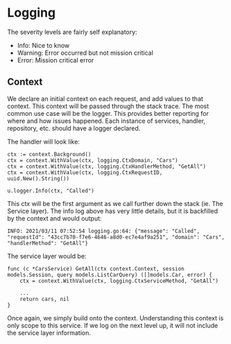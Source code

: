# Logging

The severity levels are fairly self explanatory:
- Info: Nice to know
- Warning: Error occurred but not mission critical
- Error: Mission critical error

## Context
We declare an initial context on each request, and add values to that context. This context will be passed through the stack trace. The most common use case will be the logger. This provides better reporting for where and how issues happened. Each instance of services, handler, repository, etc. should have a logger declared.

The handler will look like:

```
ctx := context.Background()
ctx = context.WithValue(ctx, logging.CtxDomain, "Cars")
ctx = context.WithValue(ctx, logging.CtxHandlerMethod, "GetAll")
ctx = context.WithValue(ctx, logging.CtxRequestID, uuid.New().String())

u.logger.Info(ctx, "Called")
```

This ctx will be the first argument as we call further down the stack (ie. The Service layer). The info log above has very little details, but it is backfilled by the context and would output:

```
INFO: 2021/03/11 07:52:54 logging.go:64: {"message": "Called", "requestId": "43cc7b70-f7e6-4646-a8d0-ec7e4af9a251", "domain": "Cars", "handlerMethod": "GetAll"}
```

The service layer would be:
```
func (c *CarsService) GetAll(ctx context.Context, session models.Session, query models.ListCarQuery) ([]models.Car, error) {
	ctx = context.WithValue(ctx, logging.CtxServiceMethod, "GetAll")
	
	...
	return cars, nil
}
```

Once again, we simply build onto the context. Understanding this context is only scope to this service. If we log on the next level up, it will not include the service layer information.

